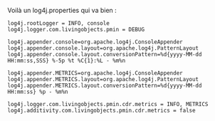 <!-- --- title: Java / Configuration Log4j -->
Voilà un log4j.properties qui va bien :

~~~
log4j.rootLogger = INFO, console
log4j.logger.com.livingobjects.pmin = DEBUG

log4j.appender.console=org.apache.log4j.ConsoleAppender
log4j.appender.console.layout=org.apache.log4j.PatternLayout
log4j.appender.console.layout.conversionPattern=%d{yyyy-MM-dd HH:mm:ss,SSS} %-5p %t %C{1}:%L - %m%n

log4j.appender.METRICS=org.apache.log4j.ConsoleAppender
log4j.appender.METRICS.layout=org.apache.log4j.PatternLayout
log4j.appender.METRICS.layout.conversionPattern=%d{yyyy-MM-dd HH:mm:ss} %p - %m%n

log4j.logger.com.livingobjects.pmin.cdr.metrics = INFO, METRICS
log4j.additivity.com.livingobjects.pmin.cdr.metrics = false
~~~

<!-- --- tags: java -->